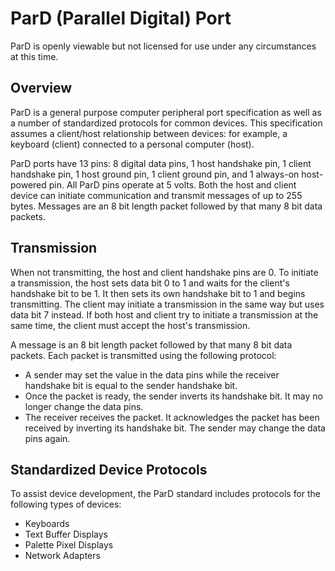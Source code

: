 # ParD (Parallel Digital) Port
ParD is openly viewable but not licensed for use under any circumstances at this time.

## Overview
ParD is a general purpose computer peripheral port specification as well as a number of standardized protocols for common devices. This specification assumes a client/host relationship between devices: for example, a keyboard (client) connected to a personal computer (host).

ParD ports have 13 pins: 8 digital data pins, 1 host handshake pin, 1 client handshake pin, 1 host ground pin, 1 client ground pin, and 1 always-on host-powered pin. All ParD pins operate at 5 volts. Both the host and client device can initiate communication and transmit messages of up to 255 bytes. Messages are an 8 bit length packet followed by that many 8 bit data packets.

## Transmission
When not transmitting, the host and client handshake pins are 0. To initiate a transmission, the host sets data bit 0 to 1 and waits for the client's handshake bit to be 1. It then sets its own handshake bit to 1 and begins transmitting. The client may initiate a transmission in the same way but uses data bit 7 instead. If both host and client try to initiate a transmission at the same time, the client must accept the host's transmission.

A message is an 8 bit length packet followed by that many 8 bit data packets. Each packet is transmitted using the following protocol:
- A sender may set the value in the data pins while the receiver handshake bit is equal to the sender handshake bit.
- Once the packet is ready, the sender inverts its handshake bit. It may no longer change the data pins.
- The receiver receives the packet. It acknowledges the packet has been received by inverting its handshake bit. The sender may change the data pins again.

## Standardized Device Protocols
To assist device development, the ParD standard includes protocols for the following types of devices:
- Keyboards
- Text Buffer Displays
- Palette Pixel Displays
- Network Adapters
